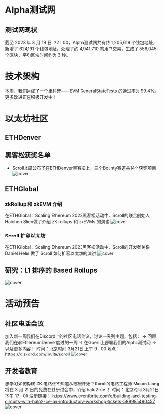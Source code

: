 

# Alpha测试网

## 测试网现状

截至 2023 年 3 月 19 日  22 : 00，Alpha测试网共有约 1,205,619 个钱包地址，新增了 624,191 个钱包地址，处理了约 4,941,710 笔用户交易，生成了 556,045 个区块，平均区块时间约为 3 秒。

# 技术架构
本周，我们达成了一个里程碑——EVM GeneralStateTests 的通过率为 99.4%。更多改进正在积极开发中！


# 以太坊社区
## ETHDenver
## 黑客松获奖名单
- Scroll本周公布了在ETHDenver黑客松上，三个Bounty赛道共14个获奖项目
![cover](7-1.png)



## ETHGlobal
### zkRollup 和 zkEVM 介绍
在ETHGlobal：Scaling Ethereum 2023黑客松活动中，Scroll的联合创始人 Haichen Shen做了介绍 ZK rollups 和 zkEVMs 的演讲
![cover](7-2.png)

### Scroll 扩容以太坊
在ETHGlobal：Scaling Ethereum 2023黑客松活动中，Scroll的开发者关系 Daniel Helm 做了 Scroll 如何扩容以太坊的演讲
![cover](7-3.png)


## 研究：L1 排序的 Based Rollups
![cover](7-4.png)

# 活动预告

## 社区电话会议

加入新一周我们在Discord上的社区电话会议，讨论一系列主题，包括：
→ 回顾我们在@EthereumDenver度过的一周 
→ 在Goerli上部署我们的Alpha测试网 
→ 以及更多内容！ 
时间：北京时间 3月21日 上午 9 : 00 
地点：https://discord.com/invite/scroll
![cover](7-5.png)


## 开发者教育
想学习如何构建 ZK 电路但不知道从哪里开始？Scroll的电路工程师 Mason Liang 将在 3 月 21 日的免费在线研讨会中，介绍 halo2-ce ！
时间：北京时间 3月21日 下午 17 : 00 
注册链接： https://www.eventbrite.com/e/building-and-testing-circuits-with-halo2-ce-an-introductory-workshop-tickets-588985490457
![cover](7-6.png)